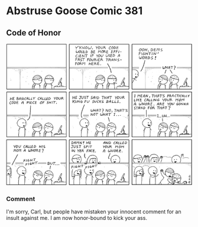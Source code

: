 # Abstruse Goose Comic 381
## Code of Honor

![image](fast_and_the_fourier_transform.png)
### Comment
I'm sorry, Carl, but people have mistaken your innocent comment for an insult against me.  I am now honor-bound to kick your ass.
